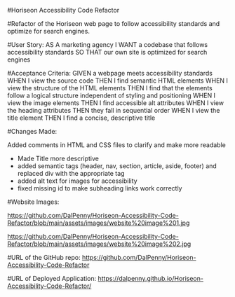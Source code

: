 #Horiseon Accessibility Code Refactor 

#Refactor of the Horiseon web page to follow accessibility standards and optimize for search engines.

#User Story:
AS A marketing agency
I WANT a codebase that follows accessibility standards 
SO THAT our own site is optimized for search engines

#Acceptance Criteria:
GIVEN a webpage meets accessibility standards
WHEN I view the source code
THEN I find semantic HTML elements
WHEN I view the structure of the HTML elements
THEN I find that the elements follow a logical structure independent of styling and positioning
WHEN I view the image elements
THEN I find accessible alt attributes
WHEN I view the heading attributes
THEN they fall in sequential order
WHEN I view the title element
THEN I find a concise, descriptive title

#Changes Made:

Added comments in HTML and CSS files to clarify and make more readable 

* Made Title more descriptive 
* added semantic tags (header, nav, section, article, aside, footer) and replaced div with the appropriate tag
* added alt text for images for accessibility 
* fixed missing id to make subheading links work correctly

#Website Images:  

https://github.com/DalPenny/Horiseon-Accessibility-Code-Refactor/blob/main/assets/images/website%20image%201.jpg

https://github.com/DalPenny/Horiseon-Accessibility-Code-Refactor/blob/main/assets/images/website%20image%202.jpg

#URL of the GitHub repo: https://github.com/DalPenny/Horiseon-Accessibility-Code-Refactor 

#URL of Deployed Application: https://dalpenny.github.io/Horiseon-Accessibility-Code-Refactor/


